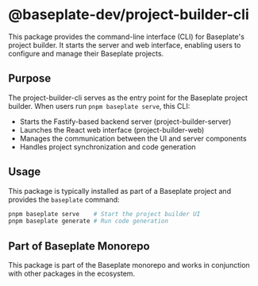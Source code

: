 # @baseplate-dev/project-builder-cli

This package provides the command-line interface (CLI) for Baseplate's project builder. It starts the server and web interface, enabling users to configure and manage their Baseplate projects.

## Purpose

The project-builder-cli serves as the entry point for the Baseplate project builder. When users run `pnpm baseplate serve`, this CLI:

- Starts the Fastify-based backend server (project-builder-server)
- Launches the React web interface (project-builder-web)
- Manages the communication between the UI and server components
- Handles project synchronization and code generation

## Usage

This package is typically installed as part of a Baseplate project and provides the `baseplate` command:

```bash
pnpm baseplate serve    # Start the project builder UI
pnpm baseplate generate # Run code generation
```

## Part of Baseplate Monorepo

This package is part of the Baseplate monorepo and works in conjunction with other packages in the ecosystem.
